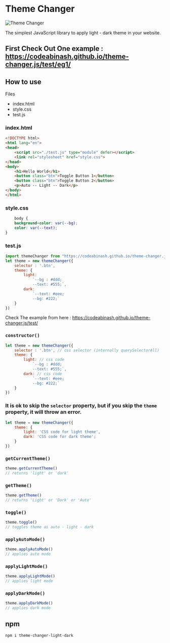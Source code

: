 # Theme Changer
![Theme Changer](https://codeabinash.github.io/codeAbinash/files/repo/images/theme-changer.js.png)

The simplest JavaScript library to apply light - dark theme in your website.
## First Check Out One example : https://codeabinash.github.io/theme-changer.js/test/eg1/

## How to use

Files
- index.html
- style.css
- test.js



### index.html
```html
<!DOCTYPE html>
<html lang="en">
<head>
    <script src="./test.js" type="module" defer></script>
    <link rel="stylesheet" href="style.css">
</head>
<body>
    <h1>Hello World</h1>
    <button class="btn">Toggle Button 1</button>
    <button class="btn">Toggle Button 2</button>
    <p>Auto -- Light -- Dark</p>
</body>
</html>
```


### style.css
```css
    body {
    background-color: var(--bg);
    color: var(--text);
}
```

### test.js
```js
import themeChanger from "https://codeabinash.github.io/theme-changer.js/src/index.js";
let theme = new themeChanger({
    selector : '.btn',
    theme: {
        light:
            `--bg : #ddd;
            --text: #555;`,
        dark:
            `--text: #eee;
            --bg: #222;`
    }
})
```
Check The example from here : https://codeabinash.github.io/theme-changer.js/test/



### `constructor()`
```js
let theme = new themeChanger({
    selector : '.btn', // css selector (internally querySelectorAll)
    theme: {
        light: // css code 
            `--bg : #ddd;
            --text: #555;`,
        dark: // css code
            `--text: #eee;
            --bg: #222;`
    }
})
```
### It is ok to skip the `selector` property, but if you skip the `theme` property, it will throw an error.
```js
let theme = new themeChanger({
    theme: {
        light: 'CSS code for light theme',
        dark: 'CSS code for dark theme';
    }
})
```

### `getCurrentTheme()`
```js
theme.getCurrentTheme() 
// returns 'light' or 'dark'
```
### `getTheme()`
```js
theme.getTheme() 
// returns 'Light' or 'Dark' or 'Auto'
```



### `toggle()`
```js
theme.toggle()
// toggles theme as auto - light - dark 
```

### `applyAutoMode()`
```js
theme.applyAutoMode()
// applies auto mode
```

### `applyLightMode()`
```js
theme.applyLightMode()
// applies light mode
```
### `applyDarkMode()`
```js
theme.applyDarkMode()
// applies dark mode
```


## npm
```
npm i theme-changer-light-dark
```